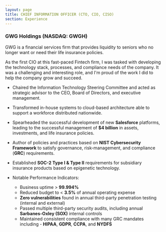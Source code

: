 ```yaml
---
layout: page
title: CHIEF INFORMATION OFFICER (CTO, CIO, CISO)
section: Experience
---
```

<h3 class="company">GWG Holdings (NASDAQ: GWGH)</h3>
GWG is a financial services firm that provides liquidity to seniors who no longer want or need their life insurance policies.

As the first CIO at this fast-paced Fintech firm, I was tasked with developing the technology stack, processes, and compliance needs of the company. It was a challenging and interesting role, and I'm proud of the work I did to help the company grow and succeed.

* Chaired the Information Technology Steering Committee and acted as strategic advisor to the CEO, Board of Directors, and executive management.
* Transformed in-house systems to cloud-based architecture able to support a workforce distributed nationwide.
* Spearheaded the successful development of new **Salesforce** platforms, leading to the successful management of **$4 billion** in assets, investments, and life insurance policies.
* Author of policies and practices based on **NIST Cybersecurity Framework** to satisfy governance, risk-management, and compliance (**GRC**) requirements.
* Established **SOC-2 Type I & Type II** requirements for subsidiary insurance products based on epigenetic technology.

* Notable Performance Indicators:
  * Business uptime > **99.994%**
  * Reduced budget to < **3.5%** of annual operating expense
  * **Zero vulnerabilities** found in annual third-party penetration testing (internal and external)
  * Passed multiple third-party security audits, including annual **Sarbanes-Oxley (SOX)** internal controls
  * Maintained consistent compliance with many GRC mandates including - **HIPAA**, **GDPR**, **CCPA**, and **NYDFS**